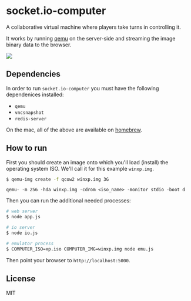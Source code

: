
# socket.io-computer

A collaborative virtual machine where players take turns in
controlling it.

It works by running [qemu](http://wiki.qemu.org/Main_Page) on the
server-side and streaming the image binary data to the browser.

![](https://i.cloudup.com/jiFZCZ7C9X.png)

## Dependencies

In order to run `socket.io-computer` you must have the following
dependenices installed:

- `qemu`
- `vncsnapshot`
- `redis-server`

On the mac, all of the above are available on [homebrew](http://brew.sh/).

## How to run

First you should create an image onto which you'll load (install) the
operating system ISO. We'll call it for this example `winxp.img`.

```bash
$ qemu-img create -f qcow2 winxp.img 3G
```

`qemu- -m 256 -hda winxp.img -cdrom <iso_name> -monitor stdio -boot d`

Then you can run the additional needed processes:

```bash
# web server
$ node app.js

# io server
$ node io.js

# emulator process
$ COMPUTER_ISO=xp.iso COMPUTER_IMG=winxp.img node emu.js
```

Then point your browser to `http://localhost:5000`.

## License

MIT
